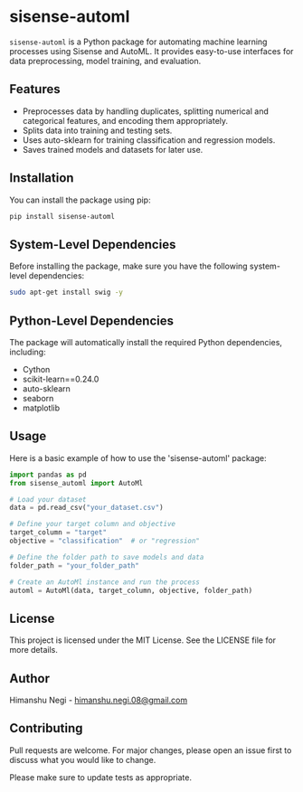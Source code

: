 # sisense-automl

`sisense-automl` is a Python package for automating machine learning processes using Sisense and AutoML. It provides easy-to-use interfaces for data preprocessing, model training, and evaluation.

## Features

- Preprocesses data by handling duplicates, splitting numerical and categorical features, and encoding them appropriately.
- Splits data into training and testing sets.
- Uses auto-sklearn for training classification and regression models.
- Saves trained models and datasets for later use.

## Installation

You can install the package using pip:

```sh
pip install sisense-automl
```

## System-Level Dependencies

Before installing the package, make sure you have the following system-level dependencies:

```sh
sudo apt-get install swig -y
```

## Python-Level Dependencies

The package will automatically install the required Python dependencies, including:

- Cython
- scikit-learn==0.24.0
- auto-sklearn
- seaborn
- matplotlib

## Usage

Here is a basic example of how to use the 'sisense-automl' package:

```python
import pandas as pd
from sisense_automl import AutoMl

# Load your dataset
data = pd.read_csv("your_dataset.csv")

# Define your target column and objective
target_column = "target"
objective = "classification"  # or "regression"

# Define the folder path to save models and data
folder_path = "your_folder_path"

# Create an AutoMl instance and run the process
automl = AutoMl(data, target_column, objective, folder_path)
```

## License
This project is licensed under the MIT License. See the LICENSE file for more details.

## Author
Himanshu Negi - himanshu.negi.08@gmail.com

## Contributing

Pull requests are welcome. For major changes, please open an issue first
to discuss what you would like to change.

Please make sure to update tests as appropriate.


